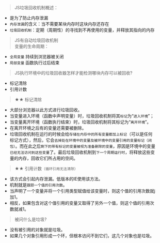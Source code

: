 > JS垃圾回收机制概述：
- 是为了防止内存泄漏
- `内存泄漏`的含义：当不需要某块内存时这块内存还存在
- `垃圾回收机制`：定期（周期性）的寻找到不再使用的变量，并释放其指向的内存

> JS有自动垃圾回收机制  
> 变量的生命周期：
- `全局变量` 持续到浏览器被关闭
- `局部变量` 函数执行过后结束

> JS执行环境中的垃圾回收器怎样才能检测哪块内存可以被回收?
- 标记清除
- 引用计数

> ★★ 标记清除
- 大部分浏览器以此方式进行垃圾回收。
- 当变量进入环境（函数中声明变量）时，垃圾回收机制将其`标记`为“`进入环境`”；
- 当变量离开环境（函数执行结束）时，垃圾回收机制将其标记为“`离开环境`”。
- 在离开环境之后有的变量还需要被删除。
- 垃圾回收机制在运行的时候会给`存储在内存中的所有变量都加上标记`（可以是任何标记方式），然后，它会`去掉处在环境中的变量及被环境中的变量引用的变量标记（闭包）`。而在此之后`剩下的带有标记的变量被视为准备删除的变量`，原因是环境中的变量`已经无法访问到这些变量`了。最后垃圾回收机制到`下一个周期运行时`，将释放这些变量的内存，回收它们所占用的空间。

> ★★ 引用计数`（循环引用无法清除）`
- 该方式会引起内存泄漏。低版本的IE使用该方法。
- 机制就是`跟踪一个值的引用次数`。
- 当声明了一个变量并将一个引用类型赋值给该变量时，则这个值的引用次数就j加1。
- 相反，如果包含对这个值引用的变量又取得了另外一个值，则这个值的引用次数就减1。

> 被问什么是垃圾?
- 没有被引用的对象就是垃圾。
- 如果几个对象引用形成一个环，但根本访问不到它们，这几个对象也是垃圾。